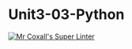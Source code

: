 # Unit3-03-Python
[![Mr Coxall's Super Linter](https://github.com/ICS3U-C-Programming-ReidM/Unit3-03-Python/workflows/Mr%20Coxall's%20Super%20Linter/badge.svg)](https://github.com/ICS3U-C-Programming-ReidM/Unit3-03-Python/actions/)
